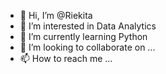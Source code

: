 - 👋 Hi, I’m @Riekita
- 👀 I’m interested in Data Analytics
- 🌱 I’m currently learning Python
- 💞️ I’m looking to collaborate on ...
- 📫 How to reach me ...

<!---
Riekita/Riekita is a ✨ special ✨ repository because its `README.md` (this file) appears on your GitHub profile.
You can click the Preview link to take a look at your changes.
--->
